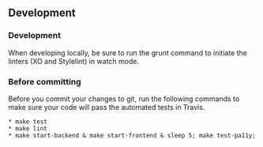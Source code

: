 ## Development

### Development

When developing locally, be sure to run the grunt command to initiate the linters (XO and Stylelint) in watch mode.

### Before committing

Before you commit your changes to git, run the following commands to make sure your code will pass the automated tests in Travis.

	* make test
	* make lint
	* make start-backend & make start-frontend & sleep 5; make test-pa11y;




